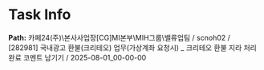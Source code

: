 # Task Info

**Path:** 카페24(주)\본사사업장\[CG]MI본부\MIH그룹\밸류업팀 / scnoh02 / [282981] 국내광고 환불(크리테오) 업무(가상계좌 요청시) _ 크리테오 환불 지라 처리완료 코멘트 남기기 / 2025-08-01_00-00-00

